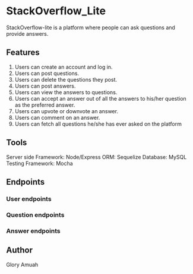 # StackOverflow_Lite

StackOverflow-lite is a platform where people can ask questions and provide answers.

## Features
1. Users can create an account and log in. 
2. Users can post questions. 
3. Users can delete the questions they post.
4. Users can post answers.
5. Users can view the answers to questions.
6. Users can accept an answer out of all the answers to his/her question as the preferred
answer.
7. Users can upvote or downvote an answer.
8. Users can comment on an answer.
9. Users can fetch all questions he/she has ever asked on the platform

## Tools
Server side Framework: Node/Express
ORM: Sequelize
Database: MySQL
Testing Framework: Mocha​ 

## Endpoints
### User endpoints
### Question endpoints
### Answer endpoints

## Author
Glory Amuah


